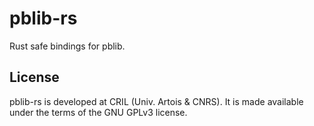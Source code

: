 # pblib-rs

Rust safe bindings for pblib.

## License

pblib-rs is developed at CRIL (Univ. Artois & CNRS).
It is made available under the terms of the GNU GPLv3 license.
